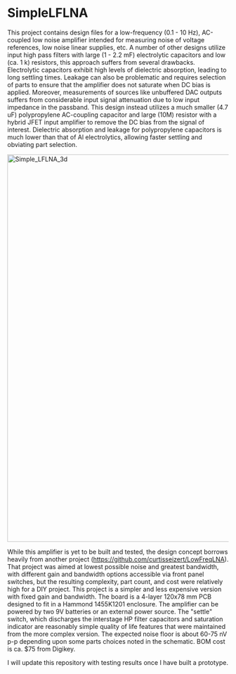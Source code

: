 # SimpleLFLNA

This project contains design files for a low-frequency (0.1 - 10 Hz), AC-coupled low noise amplifier intended for measuring noise of voltage references, low noise linear supplies, etc. A number of other designs utilize input high pass filters with large (1 - 2.2 mF) electrolytic capacitors and low (ca. 1 k) resistors, this approach suffers from several drawbacks. Electrolytic capacitors exhibit high levels of dielectric absorption, leading to long settling times. Leakage can also be problematic and requires selection of parts to ensure that the amplifier does not saturate when DC bias is applied. Moreover, measurements of sources like unbuffered DAC outputs suffers from considerable input signal attenuation due to low input impedance in the passband. This design instead utilizes a much smaller (4.7 uF) polypropylene AC-coupling capacitor and large (10M) resistor with a hybrid JFET input amplifier to remove the DC bias from the signal of interest. Dielectric absorption and leakage for polypropylene capacitors is much lower than that of Al electrolytics, allowing faster settling and obviating part selection.

<img width="1752" height="881" alt="Simple_LFLNA_3d" src="https://github.com/user-attachments/assets/e452a1a8-8ae7-4d38-bd30-484d908f1673" />

While this amplifier is yet to be built and tested, the design concept borrows heavily from another project (https://github.com/curtisseizert/LowFreqLNA). That project was aimed at lowest possible noise and greatest bandwidth, with different gain and bandwidth options accessible via front panel switches, but the resulting complexity, part count, and cost were relatively high for a DIY project. This project is a simpler and less expensive version with fixed gain and bandwidth. The board is a 4-layer 120x78 mm PCB designed to fit in a Hammond 1455K1201 enclosure. The amplifier can be powered by two 9V batteries or an external power source. The "settle" switch, which discharges the interstage HP filter capacitors and saturation indicator are reasonably simple quality of life features that were maintained from the more complex version. The expected noise floor is about 60-75 nV p-p depending upon some parts choices noted in the schematic. BOM cost is ca. $75 from Digikey.

I will update this repository with testing results once I have built a prototype.

